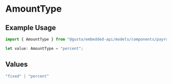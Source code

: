 # AmountType

## Example Usage

```typescript
import { AmountType } from "@gusto/embedded-api/models/components/payrollshow.js";

let value: AmountType = "percent";
```

## Values

```typescript
"fixed" | "percent"
```
